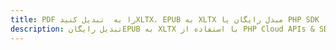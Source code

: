 ---title: PDF را به  تبدیل کنیدXLTX، EPUB به XLTX مبدل رایگان یا PHP SDKdescription: تبدیل رایگانEPUB به XLTX با استفاده از PHP Cloud APIs & SDK همچنین اسناد PDF را در Cloud ایجاد، ویرایش و رندر کنید.---